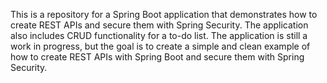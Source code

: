 
This is a repository for a Spring Boot application that demonstrates how to create REST APIs and secure them with Spring Security. The application also includes CRUD functionality for a to-do list. The application is still a work in progress, but the goal is to create a simple and clean example of how to create REST APIs with Spring Boot and secure them with Spring Security.
